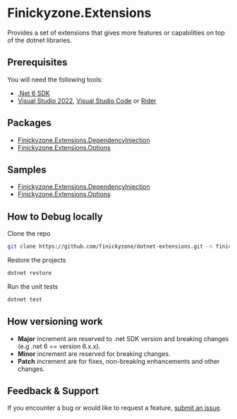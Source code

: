 # Finickyzone.Extensions

Provides a set of extensions that gives more features or capabilities on top of the dotnet libraries.

## Prerequisites

You will need the following tools:

- [.Net 6 SDK](https://dotnet.microsoft.com/download/dotnet/6.0)
- [Visual Studio 2022](https://visualstudio.microsoft.com/vs/), [Visual Studio Code](https://code.visualstudio.com/)
  or [Rider](https://www.jetbrains.com/rider/)

## Packages

- [Finickyzone.Extensions.DependencyInjection](src/DependencyInjection)
- [Finickyzone.Extensions.Options](src/Options)

## Samples

- [Finickyzone.Extensions.DependencyInjection](samples/DependencyInjection.Sample)
- [Finickyzone.Extensions.Options](samples/Options.Sample)

## How to Debug locally

Clone the repo

```bash
git clone https://github.com/finickyzone/dotnet-extensions.git -n finickyzone-dotnet-extensions
```

Restore the projects

```bash
dotnet restore
```

Run the unit tests

```bash
dotnet test
```

## How versioning work

- **Major** increment are reserved to .net SDK version and breaking changes (e.g .net 6 == version 6.x.x).
- **Minor** increment are reserved for breaking changes.
- **Patch** increment are for fixes, non-breaking enhancements and other changes.

## Feedback & Support

If you encounter a bug or would like to request a
feature, [submit an issue](https://github.com/finickyzone/dotnet-extensions/issues/new/choose).